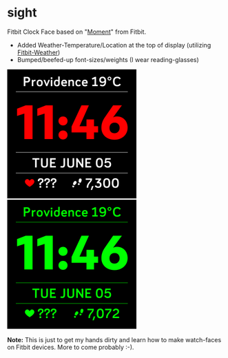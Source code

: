# sight
Fitbit Clock Face based on "<a href="https://github.com/Fitbit/sdk-moment">Moment</a>" from Fitbit.

- Added Weather-Temperature/Location at the top of display (utilizing <a href="https://github.com/gregoiresage/fitbit-weather">Fitbit-Weather</a>)
- Bumped/beefed-up font-sizes/weights (I wear reading-glasses)

![Alt text](https://raw.githubusercontent.com/cbuijs/sight/master/screenshots/Sight-screenshot-Default.png "ScreenShot-Default")  ![Alt text](https://raw.githubusercontent.com/cbuijs/sight/master/screenshots/Sight-screenshot-Green.png "ScreenShot-Green") 

<b>Note:</b> This is just to get my hands dirty and learn how to make watch-faces on Fitbit devices. More to come probably :-).
